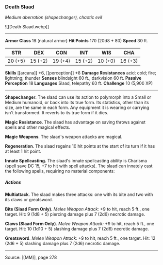 ### Death Slaad
_Medium aberration (shapechanger), chaotic evil_

![[Death Slaad.webp]]




---

**Armor Class** 18 (natural armor)
**Hit Points** 170 (20d8 + 80)
**Speed** 30 ft.

| STR     | DEX     | CON     | INT     | WIS     | CHA     |
|---------|---------|---------|---------|---------|---------|
| 20 (+5) | 15 (+2) | 19 (+4) | 15 (+2) | 10 (+0) | 16 (+3) |

**Skills** [[arcana]] +6, [[perception]] +8
**Damage Resistances** acid; cold; fire; lightning; thunder
**Senses** blindsight 60 ft., darkvision 60 ft.
**Passive Perception** 18
**Languages** Slaad, telepathy 60 ft.
**Challenge** 10 (5,900 XP)

---

**Shapechanger**. The slaad can use its action to polymorph into a Small or Medium humanoid, or back into its true form. Its statistics, other than its size, are the same in each form. Any equipment it is wearing or carrying isn't transformed. It reverts to its true form if it dies.

**Magic Resistance**. The slaad has advantage on saving throws against spells and other magical effects.

**Magic Weapons**. The slaad's weapon attacks are magical.

**Regeneration**. The slaad regains 10 hit points at the start of its turn if it has at least 1 hit point.

**Innate Spellcasting.** The slaad's innate spellcasting ability is Charisma (spell save DC 15, +7 to hit with spell attacks). The slaad can innately cast the following spells, requiring no material components:

##### Actions
**Multiattack**. The slaad makes three attacks: one with its bite and two with its claws or greatsword.

**Bite (Slaad Form Only)**. _Melee Weapon Attack:_ +9 to hit, reach 5 ft., one target. Hit: 9 (1d8 + 5) piercing damage plus 7 (2d6) necrotic damage.

**Claws (Slaad Form Only)**. _Melee Weapon Attack:_ +9 to hit, reach 5 ft., one target. Hit: 10 (1d10 + 5) slashing damage plus 7 (2d6) necrotic damage.

**Greatsword**. _Melee Weapon Attack:_ +9 to hit, reach 5 ft., one target. Hit: 12 (2d6 + 5) slashing damage plus 7 (2d6) necrotic damage.


---

Source: [[MM]], page 278